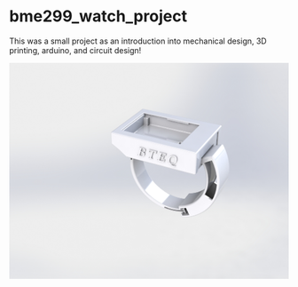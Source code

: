 # bme299_watch_project
This was a small project as an introduction into mechanical design, 3D printing, arduino, and circuit design!

![AltText](https://github.com/awkyu/bme299_watch_project/blob/main/WatchDesign/FinalRenderWatch.JPG)
